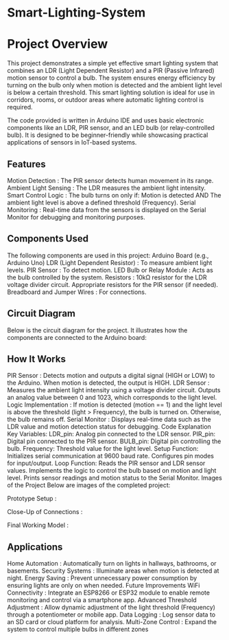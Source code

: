 # Smart-Lighting-System
# Project Overview
This project demonstrates a simple yet effective smart lighting system that combines an LDR (Light Dependent Resistor) and a PIR (Passive Infrared) motion sensor to control a bulb. The system ensures energy efficiency by turning on the bulb only when motion is detected and the ambient light level is below a certain threshold. This smart lighting solution is ideal for use in corridors, rooms, or outdoor areas where automatic lighting control is required.

The code provided is written in Arduino IDE and uses basic electronic components like an LDR, PIR sensor, and an LED bulb (or relay-controlled bulb). It is designed to be beginner-friendly while showcasing practical applications of sensors in IoT-based systems.

## Features
Motion Detection : The PIR sensor detects human movement in its range.
Ambient Light Sensing : The LDR measures the ambient light intensity.
Smart Control Logic : 
The bulb turns on only if: Motion is detected AND
The ambient light level is above a defined threshold (Frequency).
Serial Monitoring : Real-time data from the sensors is displayed on the Serial Monitor for debugging and monitoring purposes.

## Components Used
The following components are used in this project:
    Arduino Board (e.g., Arduino Uno)
    LDR (Light Dependent Resistor) : To measure ambient light levels.
    PIR Sensor : To detect motion.
    LED Bulb or Relay Module : Acts as the bulb controlled by the system.
    Resistors : 10kΩ resistor for the LDR voltage divider circuit.
    Appropriate resistors for the PIR sensor (if needed).
    Breadboard and Jumper Wires : For connections.

## Circuit Diagram
Below is the circuit diagram for the project. It illustrates how the components are connected to the Arduino board:




## How It Works
PIR Sensor :
Detects motion and outputs a digital signal (HIGH or LOW) to the Arduino.
When motion is detected, the output is HIGH.
LDR Sensor :
Measures the ambient light intensity using a voltage divider circuit.
Outputs an analog value between 0 and 1023, which corresponds to the light level.
Logic Implementation :
If motion is detected (motion == 1) and the light level is above the threshold (light > Frequency), the bulb is turned on.
Otherwise, the bulb remains off.
Serial Monitor :
Displays real-time data such as the LDR value and motion detection status for debugging.
Code Explanation
Key Variables:
LDR_pin: Analog pin connected to the LDR sensor.
PIR_pin: Digital pin connected to the PIR sensor.
BULB_pin: Digital pin controlling the bulb.
Frequency: Threshold value for the light level.
Setup Function:
Initializes serial communication at 9600 baud rate.
Configures pin modes for input/output.
Loop Function:
Reads the PIR sensor and LDR sensor values.
Implements the logic to control the bulb based on motion and light level.
Prints sensor readings and motion status to the Serial Monitor.
Images of the Project
Below are images of the completed project:

Prototype Setup :

Close-Up of Connections :

Final Working Model :



## Applications
Home Automation : Automatically turn on lights in hallways, bathrooms, or basements.
Security Systems : Illuminate areas when motion is detected at night.
Energy Saving : Prevent unnecessary power consumption by ensuring lights are only on when needed.
Future Improvements
WiFi Connectivity : Integrate an ESP8266 or ESP32 module to enable remote monitoring and control via a smartphone app.
Advanced Threshold Adjustment : Allow dynamic adjustment of the light threshold (Frequency) through a potentiometer or mobile app.
Data Logging : Log sensor data to an SD card or cloud platform for analysis.
Multi-Zone Control : Expand the system to control multiple bulbs in different zones
